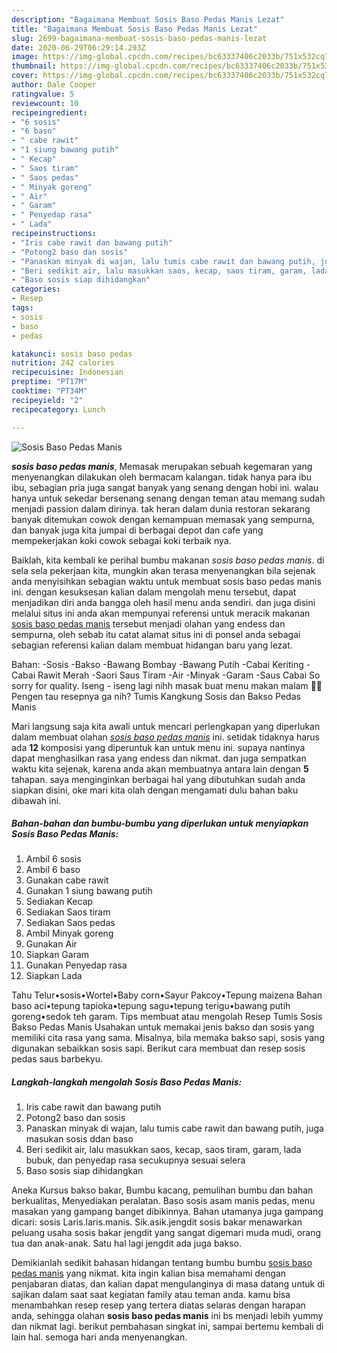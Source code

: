 ```yaml
---
description: "Bagaimana Membuat Sosis Baso Pedas Manis Lezat"
title: "Bagaimana Membuat Sosis Baso Pedas Manis Lezat"
slug: 2699-bagaimana-membuat-sosis-baso-pedas-manis-lezat
date: 2020-06-29T06:29:14.293Z
image: https://img-global.cpcdn.com/recipes/bc63337406c2033b/751x532cq70/sosis-baso-pedas-manis-foto-resep-utama.jpg
thumbnail: https://img-global.cpcdn.com/recipes/bc63337406c2033b/751x532cq70/sosis-baso-pedas-manis-foto-resep-utama.jpg
cover: https://img-global.cpcdn.com/recipes/bc63337406c2033b/751x532cq70/sosis-baso-pedas-manis-foto-resep-utama.jpg
author: Dale Cooper
ratingvalue: 5
reviewcount: 10
recipeingredient:
- "6 sosis"
- "6 baso"
- " cabe rawit"
- "1 siung bawang putih"
- " Kecap"
- " Saos tiram"
- " Saos pedas"
- " Minyak goreng"
- " Air"
- " Garam"
- " Penyedap rasa"
- " Lada"
recipeinstructions:
- "Iris cabe rawit dan bawang putih"
- "Potong2 baso dan sosis"
- "Panaskan minyak di wajan, lalu tumis cabe rawit dan bawang putih, juga masukan sosis ddan baso"
- "Beri sedikit air, lalu masukkan saos, kecap, saos tiram, garam, lada bubuk, dan penyedap rasa secukupnya sesuai selera"
- "Baso sosis siap dihidangkan"
categories:
- Resep
tags:
- sosis
- baso
- pedas

katakunci: sosis baso pedas 
nutrition: 242 calories
recipecuisine: Indonesian
preptime: "PT17M"
cooktime: "PT34M"
recipeyield: "2"
recipecategory: Lunch

---
```



![Sosis Baso Pedas Manis](https://img-global.cpcdn.com/recipes/bc63337406c2033b/751x532cq70/sosis-baso-pedas-manis-foto-resep-utama.jpg)

<b><i>sosis baso pedas manis</i></b>, Memasak merupakan sebuah kegemaran yang menyenangkan dilakukan oleh bermacam kalangan. tidak hanya para ibu ibu, sebagian pria juga sangat banyak yang senang dengan hobi ini. walau hanya untuk sekedar bersenang senang dengan teman atau memang sudah menjadi passion dalam dirinya. tak heran dalam dunia restoran sekarang banyak ditemukan cowok dengan kemampuan memasak yang sempurna, dan banyak juga kita jumpai di berbagai depot dan cafe yang mempekerjakan koki cowok sebagai koki terbaik nya.

Baiklah, kita kembali ke perihal bumbu makanan <i>sosis baso pedas manis</i>. di sela sela pekerjaan kita, mungkin akan terasa menyenangkan bila sejenak anda menyisihkan sebagian waktu untuk membuat sosis baso pedas manis ini. dengan kesuksesan kalian dalam mengolah menu tersebut, dapat menjadikan diri anda bangga oleh hasil menu anda sendiri. dan juga disini melalui situs ini anda akan mempunyai referensi untuk meracik makanan <u>sosis baso pedas manis</u> tersebut menjadi olahan yang endess dan sempurna, oleh sebab itu catat alamat situs ini di ponsel anda sebagai sebagian referensi kalian dalam membuat hidangan baru yang lezat.

Bahan: -Sosis -Bakso -Bawang Bombay -Bawang Putih -Cabai Keriting -Cabai Rawit Merah -Saori Saus Tiram -Air -Minyak -Garam -Saus Cabai So sorry for quality. Iseng - iseng lagi nihh masak buat menu makan malam 👩‍🍳 Pengen tau resepnya ga nih? Tumis Kangkung Sosis dan Bakso Pedas Manis


Mari langsung saja kita awali untuk mencari perlengkapan yang diperlukan dalam membuat olahan <u><i>sosis baso pedas manis</i></u> ini. setidak tidaknya harus ada <b>12</b> komposisi yang diperuntuk kan untuk menu ini. supaya nantinya dapat menghasilkan rasa yang endess dan nikmat. dan juga sempatkan waktu kita sejenak, karena anda akan membuatnya antara lain dengan <b>5</b> tahapan. saya menginginkan berbagai hal yang dibutuhkan sudah anda siapkan disini, oke mari kita olah dengan mengamati dulu bahan baku dibawah ini.

<!--inarticleads1-->

##### Bahan-bahan dan bumbu-bumbu yang diperlukan untuk menyiapkan Sosis Baso Pedas Manis:

1. Ambil 6 sosis
1. Ambil 6 baso
1. Gunakan  cabe rawit
1. Gunakan 1 siung bawang putih
1. Sediakan  Kecap
1. Sediakan  Saos tiram
1. Sediakan  Saos pedas
1. Ambil  Minyak goreng
1. Gunakan  Air
1. Siapkan  Garam
1. Gunakan  Penyedap rasa
1. Siapkan  Lada


Tahu Telur•sosis•Wortel•Baby corn•Sayur Pakcoy•Tepung maizena Bahan baso aci•tepung tapioka•tepung sagu•tepung terigu•bawang putih goreng•sedok teh garam. Tips membuat atau mengolah Resep Tumis Sosis Bakso Pedas Manis Usahakan untuk memakai jenis bakso dan sosis yang memiliki cita rasa yang sama. Misalnya, bila memaka bakso sapi, sosis yang digunakan sebaikkan sosis sapi. Berikut cara membuat dan resep sosis pedas saus barbekyu. 

<!--inarticleads2-->

##### Langkah-langkah mengolah Sosis Baso Pedas Manis:

1. Iris cabe rawit dan bawang putih
1. Potong2 baso dan sosis
1. Panaskan minyak di wajan, lalu tumis cabe rawit dan bawang putih, juga masukan sosis ddan baso
1. Beri sedikit air, lalu masukkan saos, kecap, saos tiram, garam, lada bubuk, dan penyedap rasa secukupnya sesuai selera
1. Baso sosis siap dihidangkan


Aneka Kursus bakso bakar, Bumbu kacang, pemulihan bumbu dan bahan berkualitas, Menyediakan peralatan. Baso sosis asam manis pedas, menu masakan yang gampang banget dibikinnya. Bahan utamanya juga gampang dicari: sosis Laris.laris.manis. Sik.asik.jengdit sosis bakar menawarkan peluang usaha sosis bakar jengdit yang sangat digemari muda mudi, orang tua dan anak-anak. Satu hal lagi jengdit ada juga bakso. 

Demikianlah sedikit bahasan hidangan tentang bumbu bumbu <u>sosis baso pedas manis</u> yang nikmat. kita ingin kalian bisa memahami dengan penjabaran diatas, dan kalian dapat mengulanginya di masa datang untuk di sajikan dalam saat saat kegiatan family atau teman anda. kamu bisa menambahkan resep resep yang tertera diatas selaras dengan harapan anda, sehingga olahan <b>sosis baso pedas manis</b> ini bs menjadi lebih yummy dan nikmat lagi. berikut pembahasan singkat ini, sampai bertemu kembali di lain hal. semoga hari anda menyenangkan.
